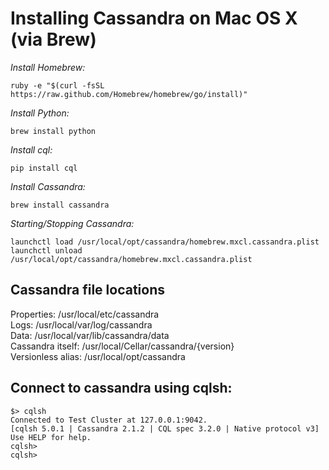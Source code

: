 # Installing Cassandra on Mac OS X (via Brew)

*Install Homebrew:*
```
ruby -e "$(curl -fsSL https://raw.github.com/Homebrew/homebrew/go/install)"
```
*Install Python:*
```
brew install python
```
*Install cql:*
```
pip install cql
```
*Install Cassandra:*
```
brew install cassandra
```
*Starting/Stopping Cassandra:*
```
launchctl load /usr/local/opt/cassandra/homebrew.mxcl.cassandra.plist
launchctl unload /usr/local/opt/cassandra/homebrew.mxcl.cassandra.plist
```

Cassandra file locations
------------------------
Properties: /usr/local/etc/cassandra  
Logs: /usr/local/var/log/cassandra  
Data: /usr/local/var/lib/cassandra/data  
Cassandra itself: /usr/local/Cellar/cassandra/{version}   
Versionless alias: /usr/local/opt/cassandra    

Connect to cassandra using cqlsh:
------------------------------------------
```
$> cqlsh
Connected to Test Cluster at 127.0.0.1:9042.
[cqlsh 5.0.1 | Cassandra 2.1.2 | CQL spec 3.2.0 | Native protocol v3]
Use HELP for help.
cqlsh>
cqlsh>
```
